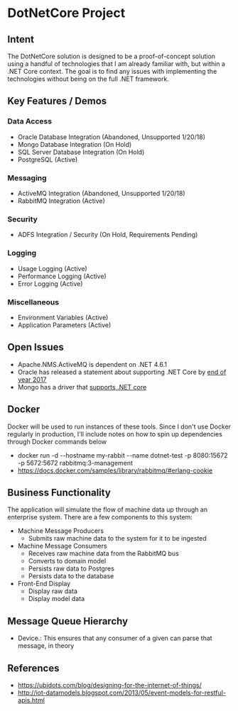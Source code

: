 # DotNetCore Project #

## Intent ##

The DotNetCore solution is designed to be a proof-of-concept solution using a handful of technologies that I am already familiar with, but within a .NET Core context. 
The goal is to find any issues with implementing the technologies without being on the full .NET framework.

## Key Features / Demos ##

### Data Access ###
* Oracle Database Integration (Abandoned, Unsupported 1/20/18)
* Mongo Database Integration  (On Hold)
* SQL Server Database Integration (On Hold)
* PostgreSQL (Active)

### Messaging ###
* ActiveMQ Integration (Abandoned, Unsupported 1/20/18)
* RabbitMQ Integration (Active)

### Security ###
* ADFS Integration / Security (On Hold, Requirements Pending)

### Logging ###
* Usage Logging (Active)
* Performance Logging (Active)
* Error Logging (Active)

### Miscellaneous ###
* Environment Variables (Active)
* Application Parameters (Active)

## Open Issues ##

* Apache.NMS.ActiveMQ is dependent on .NET 4.6.1
* Oracle has released a statement about supporting .NET Core by [end of year 2017](http://www.oracle.com/technetwork/topics/dotnet/tech-info/odpnet-dotnet-core-sod-3628981.pdf)
* Mongo has a driver that [supports .NET core](https://mongodb.github.io/mongo-csharp-driver/)

## Docker ##

Docker will be used to run instances of these tools. Since I don't use Docker regularly in production, I'll include notes on how to spin up dependencies through Docker commands below

* docker run -d --hostname my-rabbit --name dotnet-test -p 8080:15672 -p 5672:5672 rabbitmq:3-management
* https://docs.docker.com/samples/library/rabbitmq/#erlang-cookie

## Business Functionality ##

The application will simulate the flow of machine data up through an enterprise system. There are a few components to this system:

* Machine Message Producers
    - Submits raw machine data to the system for it to be ingested
* Machine Message Consumers
    - Receives raw machine data from the RabbitMQ bus
    - Converts to domain model
    - Persists raw data to Postgres
    - Persists data to the database
* Front-End Display
    - Display raw data
    - Display model data

## Message Queue Hierarchy ##

* Device.<DeviceType>: This ensures that any consumer of a given <DeviceType> can parse that message, in theory

## References ##

* https://ubidots.com/blog/designing-for-the-internet-of-things/
* http://iot-datamodels.blogspot.com/2013/05/event-models-for-restful-apis.html